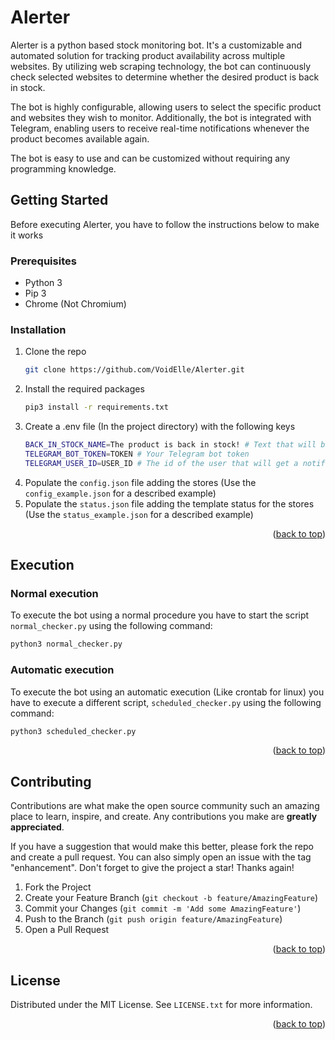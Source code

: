 <a name="readme-top"></a>
# Alerter
Alerter is a python based stock monitoring bot.
It's a customizable and automated solution for tracking product availability across multiple websites. 
By utilizing web scraping technology, the bot can continuously check selected websites to determine whether the desired product is back in stock.

The bot is highly configurable, allowing users to select the specific product and websites they wish to monitor. 
Additionally, the bot is integrated with Telegram, enabling users to receive real-time notifications whenever the product becomes available again.

The bot is easy to use and can be customized without requiring any programming knowledge.

<!-- GETTING STARTED -->
## Getting Started

Before executing Alerter, you have to follow the instructions below to make it works 

### Prerequisites
- Python 3
- Pip 3
- Chrome (Not Chromium)

### Installation

1. Clone the repo
   ```sh
   git clone https://github.com/VoidElle/Alerter.git
   ```
2. Install the required packages
   ```sh
   pip3 install -r requirements.txt
   ```
3. Create a .env file (In the project directory) with the following keys
   ```sh
   BACK_IN_STOCK_NAME=The product is back in stock! # Text that will be sent by Telegram
   TELEGRAM_BOT_TOKEN=TOKEN # Your Telegram bot token
   TELEGRAM_USER_ID=USER_ID # The id of the user that will get a notification
   ```
4. Populate the `config.json` file adding the stores (Use the `config_example.json` for a described example)
5. Populate the `status.json` file adding the template status for the stores (Use the `status_example.json` for a described example)
<p align="right">(<a href="#readme-top">back to top</a>)</p>

## Execution

### Normal execution
To execute the bot using a normal procedure you have to start the script `normal_checker.py` using the following command:
   ```sh
   python3 normal_checker.py
   ```

### Automatic execution
To execute the bot using an automatic execution (Like crontab for linux) you have to execute a different script, `scheduled_checker.py` using the following command:
   ```sh
   python3 scheduled_checker.py
   ```

<p align="right">(<a href="#readme-top">back to top</a>)</p>

<!-- CONTRIBUTING -->
## Contributing

Contributions are what make the open source community such an amazing place to learn, inspire, and create. Any contributions you make are **greatly appreciated**.

If you have a suggestion that would make this better, please fork the repo and create a pull request. You can also simply open an issue with the tag "enhancement".
Don't forget to give the project a star! Thanks again!

1. Fork the Project
2. Create your Feature Branch (`git checkout -b feature/AmazingFeature`)
3. Commit your Changes (`git commit -m 'Add some AmazingFeature'`)
4. Push to the Branch (`git push origin feature/AmazingFeature`)
5. Open a Pull Request

<p align="right">(<a href="#readme-top">back to top</a>)</p>



<!-- LICENSE -->
## License

Distributed under the MIT License. See `LICENSE.txt` for more information.

<p align="right">(<a href="#readme-top">back to top</a>)</p>
